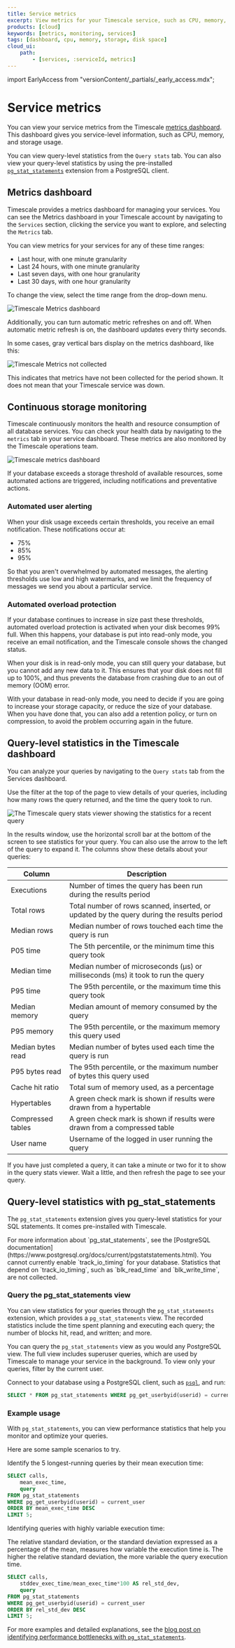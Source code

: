 ```yaml
---
title: Service metrics
excerpt: View metrics for your Timescale service, such as CPU, memory, and storage usage
products: [cloud]
keywords: [metrics, monitoring, services]
tags: [dashboard, cpu, memory, storage, disk space]
cloud_ui:
    path:
        - [services, :serviceId, metrics]
---
```


import EarlyAccess from "versionContent/_partials/_early_access.mdx";

# Service metrics

You can view your service metrics from the Timescale
[metrics dashboard][metrics-dashboard]. This dashboard gives you service-level
information, such as CPU, memory, and storage usage.

You can view query-level statistics from the `Query stats` tab. You can also
view your query-level statistics by using the pre-installed
[`pg_stat_statements`][pg-stat] extension from a PostgreSQL client.

## Metrics dashboard

Timescale provides a metrics dashboard for managing your services. You can
see the Metrics dashboard in your Timescale account by navigating to the
`Services` section, clicking the service you want to explore, and selecting the
`Metrics` tab.

You can view metrics for your services for any of these time ranges:

*   Last hour, with one minute granularity
*   Last 24 hours, with one minute granularity
*   Last seven days, with one hour granularity
*   Last 30 days, with one hour granularity

To change the view, select the time range from the drop-down menu.

<img class="main-content__illustration" src="https://s3.amazonaws.com/assets.timescale.com/docs/images/tsc-metrics_lastmonth.png" alt="Timescale Metrics dashboard"/>

Additionally, you can turn automatic metric refreshes on and off. When automatic
metric refresh is on, the dashboard updates every thirty seconds.

In some cases, gray vertical bars display on the metrics dashboard, like this:

<img class="main-content__illustration" src="https://s3.amazonaws.com/assets.timescale.com/docs/images/tsc-metrics_graybar.png" alt="Timescale Metrics not collected"/>

This indicates that metrics have not been collected for the period shown. It
does not mean that your Timescale service was down.

## Continuous storage monitoring

Timescale continuously monitors the health and resource consumption of all
database services. You can check your health data by navigating to the `metrics`
tab in your service dashboard. These metrics are also monitored by the Timescale
operations team.

<img class="main-content__illustration" src="https://s3.amazonaws.com/assets.timescale.com/docs/images/tsc-disk-metrics.png" alt="Timescale metrics dashboard"/>

If your database exceeds a storage threshold of available resources, some
automated actions are triggered, including notifications and preventative
actions.

### Automated user alerting

When your disk usage exceeds certain thresholds, you receive an email
notification. These notifications occur at:

*   75%
*   85%
*   95%

So that you aren't overwhelmed by automated messages, the alerting thresholds use
low and high watermarks, and we limit the frequency of messages we send you
about a particular service.

### Automated overload protection

If your database continues to increase in size past these thresholds, automated
overload protection is activated when your disk becomes 99% full. When this
happens, your database is put into read-only mode, you receive an
email notification, and the Timescale console shows the changed status.

When your disk is in read-only mode, you can still query your database, but you
cannot add any new data to it. This ensures that your disk does not fill up
to 100%, and thus prevents the database from crashing due to an out of memory (OOM)
error.

With your database in read-only mode, you need to decide if you are going to
increase your storage capacity, or reduce the size of your database. When you
have done that, you can also add a retention policy, or turn on compression, to
avoid the problem occurring again in the future.

## Query-level statistics in the Timescale dashboard

You can analyze your queries by navigating to the `Query stats` tab from the
Services dashboard.

<EarlyAccess />

Use the filter at the top of the page to view details of your queries, including
how many rows the query returned, and the time the query took to run.

<img class="main-content__illustration"
src="https://s3.amazonaws.com/assets.timescale.com/docs/images/tsc_querystats_expanded.webp"
width={1375} height={944}
alt="The Timescale query stats viewer showing the statistics for a recent query" />

In the results window, use the horizontal scroll bar at the bottom of the screen
to see statistics for your query. You can also use the arrow to the left of the
query to expand it. The columns show these details about your queries:

|Column|Description|
|-|-|
|Executions|Number of times the query has been run during the results period|
|Total rows|Total number of rows scanned, inserted, or updated by the query during the results period|
|Median rows|Median number of rows touched each time the query is run|
|P05 time|The 5th percentile, or the minimum time this query took|
|Median time|Median number of microseconds (µs) or milliseconds (ms) it took to run the query|
|P95 time|The 95th percentile, or the maximum time this query took|
|Median memory|Median amount of memory consumed by the query
|P95 memory|The 95th percentile, or the maximum memory this query used|
|Median bytes read|Median number of bytes used each time the query is run|
|P95 bytes read|The 95th percentile, or the maximum number of bytes this query used|
|Cache hit ratio|Total sum of memory used, as a percentage|
|Hypertables|A green check mark is shown if results were drawn from a hypertable|
|Compressed tables|A green check mark is shown if results were drawn from a compressed table|
|User name|Username of the logged in user running the query|

<Highlight type="note">
If you have just completed a query, it can take a minute or two for it to show
in the query stats viewer. Wait a little, and then refresh the page to see your
query.
</Highlight>

## Query-level statistics with pg_stat_statements

The `pg_stat_statements` extension gives you query-level statistics for your SQL
statements. It comes pre-installed with Timescale.

<Highlight type="note">
For more information about `pg_stat_statements`, see the
[PostgreSQL documentation](https://www.postgresql.org/docs/current/pgstatstatements.html).
</Highlight>

<Highlight type="important">
You cannot currently enable `track_io_timing` for your database. Statistics that
depend on `track_io_timing`, such as `blk_read_time` and `blk_write_time`, are
not collected.
</Highlight>

### Query the pg_stat_statements view

You can view statistics for your queries through the `pg_stat_statements`
extension, which provides a `pg_stat_statements` view. The recorded statistics
include the time spent planning and executing each query; the number of blocks
hit, read, and written; and more.

You can query the `pg_stat_statements` view as you would any PostgreSQL view.
The full view includes superuser queries, which are used by Timescale to
manage your service in the background. To view only your
queries, filter by the current user.

Connect to your database using a PostgreSQL client, such as [`psql`][psql], and
run:

```sql
SELECT * FROM pg_stat_statements WHERE pg_get_userbyid(userid) = current_user;
```

### Example usage

With `pg_stat_statements`, you can view performance statistics that help you
monitor and optimize your queries.

Here are some sample scenarios to try.

Identify the 5 longest-running queries by their mean execution time:

```sql
SELECT calls,
    mean_exec_time,
    query
FROM pg_stat_statements
WHERE pg_get_userbyid(userid) = current_user
ORDER BY mean_exec_time DESC
LIMIT 5;
```

Identifying queries with highly variable execution time:

The relative standard deviation, or the standard deviation expressed as a
percentage of the mean, measures how variable the execution time is. The higher
the relative standard deviation, the more variable the query execution time.

```sql
SELECT calls,
    stddev_exec_time/mean_exec_time*100 AS rel_std_dev,
    query
FROM pg_stat_statements
WHERE pg_get_userbyid(userid) = current_user
ORDER BY rel_std_dev DESC
LIMIT 5;
```

For more examples and detailed explanations, see the [blog post on identifying
performance bottlenecks with `pg_stat_statements`][blog-pg_stat_statements].

[metrics-dashboard]: /use-timescale/:currentVersion:/metrics-logging/service-metrics/
[pg-stat]: /use-timescale/:currentVersion:/metrics-logging/service-metrics/#query-level-statistics-with-pg_stat_statements
[blog-pg_stat_statements]: <https://www.timescale.com/blog/identify-postgresql-performance-bottlenecks-with-pg_stat_statements/>
[psql]: /use-timescale/:currentVersion:/connecting/about-psql/
